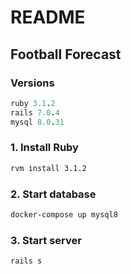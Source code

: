 # README

## Football Forecast


### Versions

```rb
ruby 3.1.2
rails 7.0.4
mysql 8.0.31
```

### 1. Install Ruby

```bash
rvm install 3.1.2
```

### 2. Start database

```bash
docker-compose up mysql8
```
### 3. Start server

```bash
rails s
```
